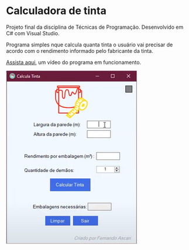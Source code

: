 # Calculadora de tinta
Projeto final da disciplina de Técnicas de Programação.
Desenvolvido em C# com Visual Studio.

Programa simples nque calcula quanta tinta o usuário vai precisar de acordo com o rendimento informado pelo fabricante da tinta.

[Assista aqui](https://drive.google.com/file/d/1IWm1vEPHEQR30SniYIQjd1wCBjLtKUp2/view?usp=sharing), um vídeo do programa em funcionamento.

![Tela modo claro](/tela_modo_claro.png?raw=true "Modo Claro")


